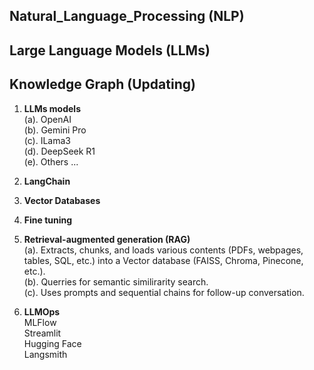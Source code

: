 ## Natural_Language_Processing (NLP)

## Large Language Models (LLMs)

## Knowledge Graph (Updating)

1. **LLMs models** <br>
   (a). OpenAI \
   (b). Gemini Pro \
   (c). ILama3 \
   (d). DeepSeek R1 \
   (e). Others ...
3. **LangChain** <br>
4. **Vector Databases** <br>
5. **Fine tuning**  <br>
6. **Retrieval-augmented generation (RAG)** \
   (a). Extracts, chunks, and loads various contents (PDFs, webpages, tables, SQL, etc.) into a Vector database (FAISS, Chroma, Pinecone, etc.). \
   (b). Querries for semantic similirarity search. \
   (c). Uses prompts and sequential chains for follow-up conversation. 
   
5. **LLMOps** \
   MLFlow   \
   Streamlit \
   Hugging Face \
   Langsmith

